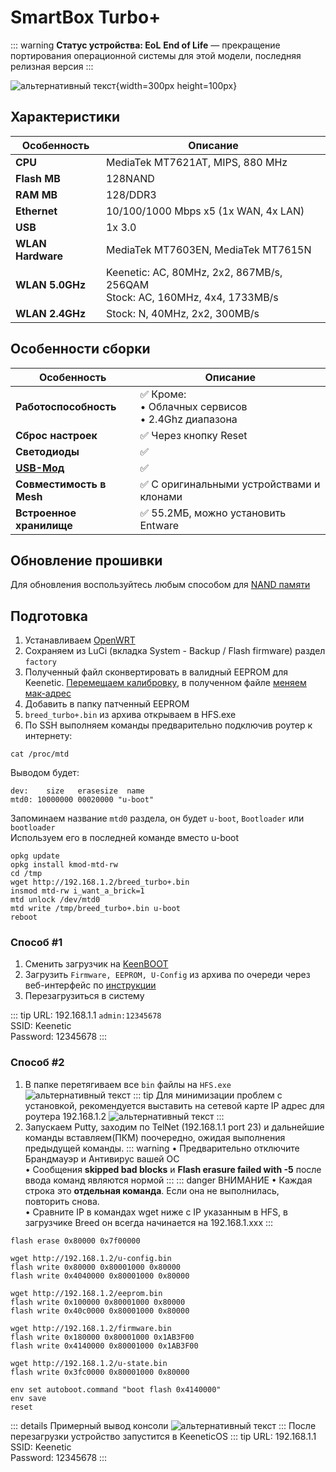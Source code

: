 # SmartBox Turbo+ <YezBadge type="keenetic" text="4.1.7" url="/assets/files/firmware/SmartBox-Turbo+.zip" />

::: warning **Статус устройства: EoL**
**End of Life** — прекращение портирования операционной системы для этой модели, последняя релизная версия
:::

![альтернативный текст](/assets/images/wiki/guides/SmartBox/turbo+.png){width=300px height=100px}

## Характеристики

| Особенность       | Описание                                                                      |
|-------------------|-------------------------------------------------------------------------------|
| **CPU**           | MediaTek MT7621AT, MIPS, 880 MHz                                              |
| **Flash MB**      | 128NAND                                                                       |
| **RAM MB**        | 128/DDR3                                                                      |
| **Ethernet**      | 10/100/1000 Mbps x5 (1x WAN, 4x LAN)                                          |
| **USB**           | 1x 3.0                                                                        |
| **WLAN Hardware** | MediaTek MT7603EN, MediaTek MT7615N                                           |
| **WLAN 5.0GHz**   | Keenetic: AC, 80MHz, 2x2, 867MB/s, 256QAM<br>Stock: AC, 160MHz, 4x4, 1733MB/s |
| **WLAN 2.4GHz**   | Stock: N, 40MHz, 2x2, 300MB/s                                                 |

## Особенности сборки

| Особенность                                                                               | Описание                                                    |
|-------------------------------------------------------------------------------------------|-------------------------------------------------------------|
| **Работоспособность**                                                                     | ✅ Кроме: <br/> • Облачных сервисов <br/> • 2.4Ghz диапазона |
| **Сброс настроек**                                                                        | ✅ Через кнопку Reset                                        |
| **Светодиоды**                                                                            | ✅                                                           |
| **[USB-Мод](https://4pda.to/forum/index.php?showtopic=943587&view=findpost&p=107596325)** | ✅                                                           |
| **Совместимость в Mesh**                                                                  | ✅ С оригинальными устройствами и клонами                    |
| **Встроенное хранилище**                                                                  | ✅ 55.2МБ, можно установить Entware                          |

## Обновление прошивки

Для обновления воспользуйтесь любым способом для [NAND памяти](/wiki/helpful/updateFirmware#для-nand-памяти-от-128mb)

## Подготовка

1. Устанавливаем [OpenWRT](https://openwrt.org/toh/beeline/smartbox_turbo_plus#oem_easy_installation)
2. Сохраняем из LuCi (вкладка System - Backup / Flash firmware) раздел `factory`
3. Полученный файл сконвертировать в валидный EEPROM для Keenetic. [Перемещаем калибровку](https://yeezyio.github.io/EepromMover.html), в полученном файле [меняем мак-адрес](https://yeezyio.github.io/EepromConverter.html)
4. Добавить в папку патченный EEPROM
5. `breed_turbo+.bin` из архива открываем в HFS.exe
6. По SSH выполняем команды предварительно подключив роутер к интернету:

```shell
cat /proc/mtd
```

Выводом будет:

````shell
dev:    size   erasesize  name
mtd0: 10000000 00020000 "u-boot"
````

Запоминаем название `mtd0` раздела, он будет `u-boot`, `Bootloader` или `bootloader` <br/> Используем его в последней команде вместо u-boot

```shell
opkg update
opkg install kmod-mtd-rw
cd /tmp
wget http://192.168.1.2/breed_turbo+.bin
insmod mtd-rw i_want_a_brick=1
mtd unlock /dev/mtd0
mtd write /tmp/breed_turbo+.bin u-boot
reboot
```

### Способ #1 <Badge type="keenetic" text="Новый, рекомендуемый" />

1. Сменить загрузчик на [KeenBOOT](/wiki/helpful/keenboot.md)
2. Загрузить `Firmware, EEPROM, U-Config` из архива по очереди через веб-интерфейс по [инструкции](/wiki/helpful/keenboot#установка-прошивки)
3. Перезагрузиться в систему

::: tip URL: 192.168.1.1 `admin:12345678`<br/>SSID: Keenetic<br/>Password: 12345678
:::

### Способ #2 <Badge type="keenetic" text="Старый" />
1. В папке перетягиваем все `bin` файлы на `HFS.exe`
   ![альтернативный текст](/assets/images/wiki/guides/TP-Link-EC330/openhfs.png)
   ::: tip Для минимизации проблем с установкой, рекомендуется выставить на сетевой карте IP адрес для роутера 192.168.1.2
   ![альтернативный текст](/assets/images/wiki/helpful/breed/networkStatic.png)
   :::
2. Запускаем Putty, заходим по TelNet (192.168.1.1 port 23) и дальнейшие команды вставляем(ПКМ) поочередно, ожидая
   выполнения предыдущей команды.
   ::: warning
   • Предварительно отключите Брандмауэр и Антивирус вашей ОС
   <br/>• Сообщения **skipped bad blocks** и **Flash erasure failed with -5** после ввода команд являются нормой
   :::
   ::: danger ВНИМАНИЕ
   • Каждая строка это **отдельная команда**. Если она не выполнилась, повторить снова.
   <br/>• Cравните IP в командах wget ниже с IP указанным в HFS, в загрузчике Breed он всегда начинается на
   192.168.1.xxx
   :::

```shell
flash erase 0x80000 0x7f00000

wget http://192.168.1.2/u-config.bin
flash write 0x80000 0x80001000 0x80000
flash write 0x4040000 0x80001000 0x80000

wget http://192.168.1.2/eeprom.bin
flash write 0x100000 0x80001000 0x80000
flash write 0x40c0000 0x80001000 0x80000

wget http://192.168.1.2/firmware.bin
flash write 0x180000 0x80001000 0x1AB3F00
flash write 0x4140000 0x80001000 0x1AB3F00

wget http://192.168.1.2/u-state.bin
flash write 0x3fc0000 0x80001000 0x80000

env set autoboot.command "boot flash 0x4140000"
env save
reset
```

::: details Примерный вывод консоли
![альтернативный текст](/assets/images/wiki/guides/TP-Link-EC330/breedlog.png)
:::
После перезагрузки устройство запустится в KeeneticOS
::: tip URL: 192.168.1.1<br/>SSID: Keenetic<br/>Password: 12345678
:::
